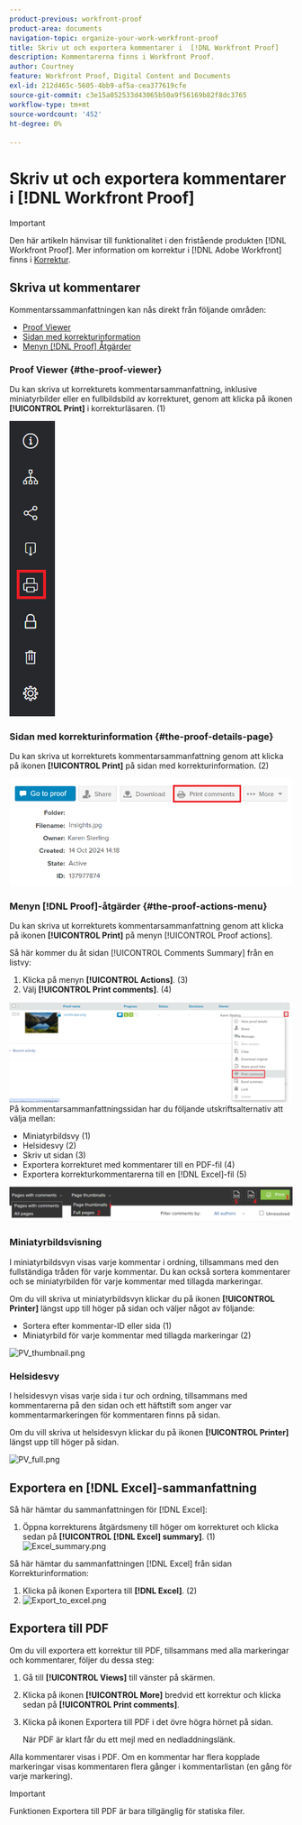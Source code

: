 ```yaml
---
product-previous: workfront-proof
product-area: documents
navigation-topic: organize-your-work-workfront-proof
title: Skriv ut och exportera kommentarer i  [!DNL Workfront Proof]
description: Kommentarerna finns i Workfront Proof.
author: Courtney
feature: Workfront Proof, Digital Content and Documents
exl-id: 212d465c-5605-4bb9-af5a-cea377619cfe
source-git-commit: c3e15a052533d43065b50a9f56169b82f8dc3765
workflow-type: tm+mt
source-wordcount: '452'
ht-degree: 0%

---
```


# Skriv ut och exportera kommentarer i [!DNL Workfront Proof]

>[!IMPORTANT]
>
>Den här artikeln hänvisar till funktionalitet i den fristående produkten [!DNL Workfront Proof]. Mer information om korrektur i [!DNL Adobe Workfront] finns i [Korrektur](../../../review-and-approve-work/proofing/proofing.md).

## Skriva ut kommentarer

Kommentarssammanfattningen kan nås direkt från följande områden:

* [Proof Viewer](#the-proof-viewer)
* [Sidan med korrekturinformation](#the-proof-details-page)
* [Menyn  [!DNL Proof] Åtgärder](#the-proof-actions-menu)

### Proof Viewer {#the-proof-viewer}

Du kan skriva ut korrekturets kommentarsammanfattning, inklusive miniatyrbilder eller en fullbildsbild av korrekturet, genom att klicka på ikonen **[!UICONTROL Print]** i korrekturläsaren. (1)

![PV_print_all_comm.png](assets/pv-print-all-comm-350x158.png)

### Sidan med korrekturinformation {#the-proof-details-page}

Du kan skriva ut korrekturets kommentarsammanfattning genom att klicka på ikonen **[!UICONTROL Print]** på sidan med korrekturinformation. (2)

![proof_details_page.png](assets/proof-details-page-350x231.png)

### Menyn [!DNL Proof]-åtgärder {#the-proof-actions-menu}

Du kan skriva ut korrekturets kommentarsammanfattning genom att klicka på ikonen **[!UICONTROL Print]** på menyn [!UICONTROL Proof actions].

Så här kommer du åt sidan [!UICONTROL Comments Summary] från en listvy:

1. Klicka på menyn **[!UICONTROL Actions]**. (3)
1. Välj **[!UICONTROL Print comments]**. (4)

![List_view.png](assets/list-view-350x155.png)\
På kommentarsammanfattningssidan har du följande utskriftsalternativ att välja mellan:

* Miniatyrbildsvy (1)
* Helsidesvy (2)
* Skriv ut sidan (3)
* Exportera korrekturet med kommentarer till en PDF-fil (4)
* Exportera korrekturkommentarerna till en [!DNL Excel]-fil (5)

![PV_thumb_full_option_callouts.png](assets/pv-thumb-full-option-callouts-350x154.png)

### Miniatyrbildsvisning

I miniatyrbildsvyn visas varje kommentar i ordning, tillsammans med den fullständiga tråden för varje kommentar. Du kan också sortera kommentarer och se miniatyrbilden för varje kommentar med tillagda markeringar.

Om du vill skriva ut miniatyrbildsvyn klickar du på ikonen **[!UICONTROL Printer]** längst upp till höger på sidan och väljer något av följande:

* Sortera efter kommentar-ID eller sida (1)
* Miniatyrbild för varje kommentar med tillagda markeringar (2)

![PV_thumbnail.png](assets/pv-thumbnail-350x290.png)

### Helsidesvy

I helsidesvyn visas varje sida i tur och ordning, tillsammans med kommentarerna på den sidan och ett häftstift som anger var kommentarmarkeringen för kommentaren finns på sidan.

Om du vill skriva ut helsidesvyn klickar du på ikonen **[!UICONTROL Printer]** längst upp till höger på sidan.

![PV_full.png](assets/pv-full-350x347.png)

## Exportera en [!DNL Excel]-sammanfattning

Så här hämtar du sammanfattningen för [!DNL Excel]:

1. Öppna korrekturens åtgärdsmeny till höger om korrekturet och klicka sedan på **[!UICONTROL [!DNL Excel] summary]**. (1)\
   ![Excel_summary.png](assets/excel-summary-350x450.png)

Så här hämtar du sammanfattningen [!DNL Excel] från sidan Korrekturinformation:

1. Klicka på ikonen Exportera till **[!DNL Excel]**. (2)
1. ![Export_to_excel.png](assets/export-to-excel-350x185.png)

## Exportera till PDF

Om du vill exportera ett korrektur till PDF, tillsammans med alla markeringar och kommentarer, följer du dessa steg:

1. Gå till **[!UICONTROL Views]** till vänster på skärmen.
1. Klicka på ikonen **[!UICONTROL More]** bredvid ett korrektur och klicka sedan på **[!UICONTROL Print comments]**.

1. Klicka på ikonen Exportera till PDF i det övre högra hörnet på sidan.

   När PDF är klart får du ett mejl med en nedladdningslänk.

Alla kommentarer visas i PDF. Om en kommentar har flera kopplade markeringar visas kommentaren flera gånger i kommentarlistan (en gång för varje markering).

>[!IMPORTANT]
>
>Funktionen Exportera till PDF är bara tillgänglig för statiska filer.
